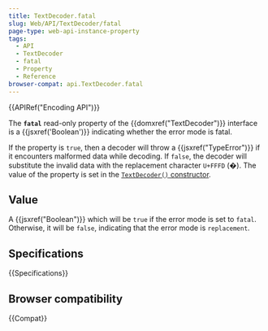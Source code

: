```yaml
---
title: TextDecoder.fatal
slug: Web/API/TextDecoder/fatal
page-type: web-api-instance-property
tags:
  - API
  - TextDecoder
  - fatal
  - Property
  - Reference
browser-compat: api.TextDecoder.fatal
---
```


{{APIRef("Encoding API")}}

The **`fatal`** read-only property of the {{domxref("TextDecoder")}} interface is a {{jsxref('Boolean')}} indicating whether the error mode is fatal.

If the property is `true`, then a decoder will throw a {{jsxref("TypeError")}} if it encounters malformed data while decoding.
If `false`, the decoder will substitute the invalid data with the replacement character `U+FFFD` (�).
The value of the property is set in the [`TextDecoder()` constructor](/en-US/docs/Web/API/TextDecoder/TextDecoder).

## Value

A {{jsxref("Boolean")}} which will be `true` if the error mode is set to `fatal`.
Otherwise, it will be `false`, indicating that the error mode is `replacement`.

## Specifications

{{Specifications}}

## Browser compatibility

{{Compat}}
